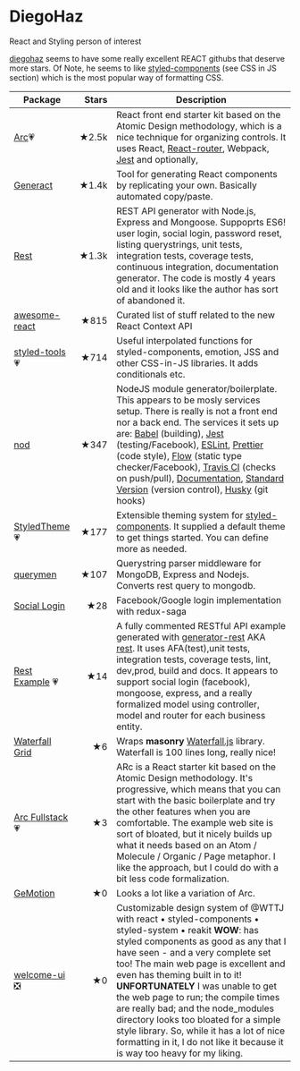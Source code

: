 # DiegoHaz
React and Styling person of interest

[diegohaz](https://github.com/diegohaz) seems to have some really excellent REACT githubs that deserve more stars. Of Note, he seems to like [styled-components](https://github.com/styled-components/styled-components) (see CSS in JS section) which is the most popular way of formatting CSS.

| Package | Stars | Description |
| ------- | -----:| ----------- |
| [Arc](https://github.com/diegohaz/arc)💗 | ★2.5k| React front end starter kit based on the Atomic Design methodology, which is a nice technique for organizing controls. It uses React, [React-router](https://github.com/ReactTraining/react-router), Webpack, [Jest](https://facebook.github.io/jest) and optionally,   | [Redux](https://github.com/diegohaz/arc/tree/redux), and SSR |
| [Generact](https://github.com/diegohaz/generact) | ★1.4k | Tool for generating React components by replicating your own. Basically automated copy/paste. |
| [Rest](https://github.com/diegohaz/rest) | ★1.3k | REST API generator with Node.js, Express and Mongoose. Suppoprts ES6! user login, social login, password reset, listing querystrings, unit tests, integration tests, coverage tests, continuous integration, documentation generator. The code is mostly 4 years old and it looks like the author has sort of abandoned it. |
| [awesome-react](https://github.com/diegohaz/awesome-react-context) | ★815 | Curated list of stuff related to the new React Context API |
| [styled-tools](https://github.com/diegohaz/styled-tools)💗 | ★714 | Useful interpolated functions for styled-components, emotion, JSS and other CSS-in-JS libraries. It adds conditionals etc. |
| [nod](https://github.com/diegohaz/nod) | ★347 | NodeJS module generator/boilerplate. This appears to be mosly services setup. There is really is not a front end nor a back end. The services it sets up are: [Babel](https://babeljs.io/) (building), [Jest](https://facebook.github.io/jest) (testing/Facebook), [ESLint](http://eslint.org/), [Prettier](https://flowtype.org/) (code style), [Flow](https://flowtype.org/) (static type checker/Facebook), [Travis CI](https://travis-ci.org/) (checks on push/pull), [Documentation](http://documentation.js.org/), [Standard Version](https://github.com/conventional-changelog/standard-version) (version control), [Husky](https://github.com/typicode/husky) (git hooks) |
| [StyledTheme](https://github.com/diegohaz/styled-theme)💗  | ★177 | Extensible theming system for [styled-components](https://github.com/styled-components/styled-components). It supplied a default theme to get things started. You can define more as needed. |
| [querymen](https://github.com/diegohaz/querymen) | ★107 | Querystring parser middleware for MongoDB, Express and Nodejs. Converts rest query to mongodb. |
| [Social Login](https://github.com/diegohaz/redux-saga-social-login) | ★28 | Facebook/Google login implementation with redux-saga |
| [Rest Example](https://github.com/diegohaz/generator-rest-example) 💗| ★14 | A fully commented RESTful API example generated with [generator-rest](https://github.com/diegohaz/generator-rest) AKA [rest](https://github.com/diegohaz/rest). It uses AFA(test),unit tests, integration tests, coverage tests, lint, dev,prod, build and docs. It appears to support social login (facebook), mongoose, express, and a really formalized model using controller, model and router for each business entity. |
| [Waterfall Grid](https://github.com/diegohaz/waterfall-grid) | ★6 | Wraps **masonry** [Waterfall.js](https://github.com/raphamorim/waterfall.js) library. Waterfall is 100 lines long, really nice! |
| [Arc Fullstack](https://github.com/diegohaz/arc-fullstack)💗 | ★3 | ARc is a React starter kit based on the Atomic Design methodology. It's progressive, which means that you can start with the basic boilerplate and try the other features when you are comfortable. The example web site is sort of bloated, but it nicely builds up what it needs based on an Atom / Molecule / Organic / Page metaphor. I like the approach, but I could do with a bit less code formalization. |
| [GeMotion](https://github.com/diegohaz/gemotion-web) | ★0 | Looks a lot like a variation of Arc. |
| [welcome-ui](https://github.com/diegohaz/welcome-ui) ❎ | ★0 | Customizable design system of @WTTJ with react • styled-components • styled-system • reakit **WOW**: has styled components as good as any that I have seen - and a very complete set too! The main web page is excellent and even has theming built in to it! **UNFORTUNATELY** I was unable to get the web page to run; the compile times are really bad; and the node_modules directory looks too bloated for a simple style library. So, while it has a lot of nice formatting in it, I do not like it because it is way too heavy for my liking. |
